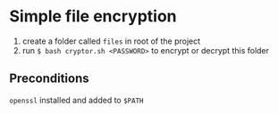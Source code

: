 # Simple file encryption

1. create a folder called `files` in root of the project
2. run `$ bash cryptor.sh <PASSWORD>` to encrypt or decrypt this folder

## Preconditions

`openssl` installed and added to `$PATH`

